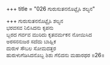 +++
title = "026 ಗುರುಸುತನನೊಟ್ಟೈಸಿ ಶಲ್ಯನ"

+++
ಗುರುಸುತನನೊಟ್ಟೈಸಿ ಶಲ್ಯನ  
ಭರವಸವ ನಿಲಿಸಿದನು ಕೃಪನು  
ಬ್ಬರದ ಗರ್ವವ ಮುರಿದು ಕೃತವರ್ಮಕನ ನೋಯಿಸಿದ  
ಅರಸನನುಜರ ಸದೆದು ಬಾಹ್ಲಿಕ  
ದುರುಳ ಸೌಬಲ ಸೋಮದತ್ತರ  
ಹುರುಳುಗೆಡಿಸಿದನೊಬ್ಬ ಶಿಶು ಗೆಲಿದನು ಮಹಾರಥರ    ॥26॥